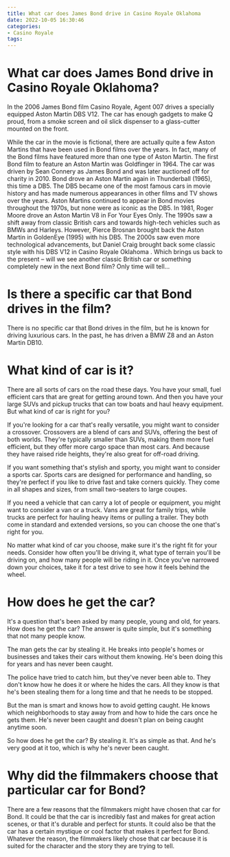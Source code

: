 ```yaml
---
title: What car does James Bond drive in Casino Royale Oklahoma
date: 2022-10-05 16:30:46
categories:
- Casino Royale
tags:
---
```



#  What car does James Bond drive in Casino Royale Oklahoma?

In the 2006 James Bond film Casino Royale, Agent 007 drives a specially equipped Aston Martin DBS V12. The car has enough gadgets to make Q proud, from a smoke screen and oil slick dispenser to a glass-cutter mounted on the front.

While the car in the movie is fictional, there are actually quite a few Aston Martins that have been used in Bond films over the years. In fact, many of the Bond films have featured more than one type of Aston Martin.
The first Bond film to feature an Aston Martin was Goldfinger in 1964. The car was driven by Sean Connery as James Bond and was later auctioned off for charity in 2010.
Bond drove an Aston Martin again in Thunderball (1965), this time a DB5. The DB5 became one of the most famous cars in movie history and has made numerous appearances in other films and TV shows over the years.
Aston Martins continued to appear in Bond movies throughout the 1970s, but none were as iconic as the DB5. In 1981, Roger Moore drove an Aston Martin V8 in For Your Eyes Only.
The 1990s saw a shift away from classic British cars and towards high-tech vehicles such as BMWs and Harleys. However, Pierce Brosnan brought back the Aston Martin in GoldenEye (1995) with his DB5.
The 2000s saw even more technological advancements, but Daniel Craig brought back some classic style with his DBS V12 in Casino Royale Oklahoma . 
Which brings us back to the present – will we see another classic British car or something completely new in the next Bond film? Only time will tell…

#  Is there a specific car that Bond drives in the film?

There is no specific car that Bond drives in the film, but he is known for driving luxurious cars. In the past, he has driven a BMW Z8 and an Aston Martin DB10.

#  What kind of car is it?

There are all sorts of cars on the road these days. You have your small, fuel efficient cars that are great for getting around town. And then you have your large SUVs and pickup trucks that can tow boats and haul heavy equipment. But what kind of car is right for you?

If you're looking for a car that's really versatile, you might want to consider a crossover. Crossovers are a blend of cars and SUVs, offering the best of both worlds. They're typically smaller than SUVs, making them more fuel efficient, but they offer more cargo space than most cars. And because they have raised ride heights, they're also great for off-road driving.

If you want something that's stylish and sporty, you might want to consider a sports car. Sports cars are designed for performance and handling, so they're perfect if you like to drive fast and take corners quickly. They come in all shapes and sizes, from small two-seaters to large coupes.

If you need a vehicle that can carry a lot of people or equipment, you might want to consider a van or a truck. Vans are great for family trips, while trucks are perfect for hauling heavy items or pulling a trailer. They both come in standard and extended versions, so you can choose the one that's right for you.

No matter what kind of car you choose, make sure it's the right fit for your needs. Consider how often you'll be driving it, what type of terrain you'll be driving on, and how many people will be riding in it. Once you've narrowed down your choices, take it for a test drive to see how it feels behind the wheel.

#  How does he get the car?

It's a question that's been asked by many people, young and old, for years. How does he get the car? The answer is quite simple, but it's something that not many people know.

The man gets the car by stealing it. He breaks into people's homes or businesses and takes their cars without them knowing. He's been doing this for years and has never been caught.

The police have tried to catch him, but they've never been able to. They don't know how he does it or where he hides the cars. All they know is that he's been stealing them for a long time and that he needs to be stopped.

But the man is smart and knows how to avoid getting caught. He knows which neighborhoods to stay away from and how to hide the cars once he gets them. He's never been caught and doesn't plan on being caught anytime soon.

So how does he get the car? By stealing it. It's as simple as that. And he's very good at it too, which is why he's never been caught.

#  Why did the filmmakers choose that particular car for Bond?

There are a few reasons that the filmmakers might have chosen that car for Bond. It could be that the car is incredibly fast and makes for great action scenes, or that it's durable and perfect for stunts. It could also be that the car has a certain mystique or cool factor that makes it perfect for Bond. Whatever the reason, the filmmakers likely chose that car because it is suited for the character and the story they are trying to tell.